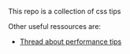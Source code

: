 This repo is a collection of css tips

Other useful ressources are:
- [Thread about performance tips](https://twitter.com/Steve8708/status/1549501457140830208?t=wiPR7l87zza-rsvv341auw&s=19)